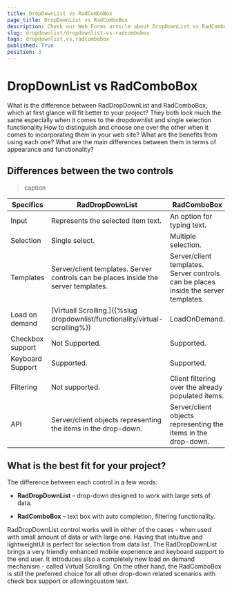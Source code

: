 ```yaml
---
title: DropDownList vs RadComboBox
page_title: DropDownList vs RadComboBox
description: Check our Web Forms article about DropDownList vs RadComboBox.
slug: dropdownlist/dropdownlist-vs-radcombobox
tags: dropdownlist,vs,radcombobox
published: True
position: 3
---
```


# DropDownList vs RadComboBox



What is the difference between RadDropDownList and RadComboBox, which at first glance will fit better to your project? They both look much the same especially when it comes to the dropdownlist and single selection functionality.How to distinguish and choose one over the other when it comes to incorporating them in your web site? What are the benefits from using each one? What are the main differences between them in terms of appearance and functionality?

## Differences between the two controls


>caption  

| Specifics | RadDropDownList | RadComboBox |
| ------ | ------ | ------ |
|Input|Represents the selected item text.|An option for typing text.|
|Selection|Single select.|Multiple selection.|
|Templates|Server/client templates. Server controls can be places inside the server templates.|Server/client templates. Server controls can be places inside the server templates.|
|Load on demand|[Virtuall Scrolling.]({%slug dropdownlist/functionality/virtual-scrolling%})|LoadOnDemand.|
|Checkbox support|Not Supported.|Supported.|
|Keyboard Support|Supported.|Supported.|
|Filtering|Not supported.|Client filtering over the already populated items.|
|API|Server/client objects representing the items in the drop-down.|Server/client objects representing the items in the drop-down.|

## What is the best fit for your project?

The difference between each control in a few words:

* **RadDropDownList** – drop-down designed to work with large sets of data.

* **RadComboBox** – text box with auto completion, filtering functionality.

RadDropDownList control works well in either of the cases - when used with small amount of data or with large one. Having that intuitive and lightweightUI is perfect for selection from data list. The RadDropDownList brings a very friendly enhanced mobile experience and keyboard support to the end user. It introduces also a completely new load on demand mechanism - called Virtual Scrolling. On the other hand, the RadComboBox is still the preferred choice for all other drop-down related scenarios with check box support or allowingcustom text.
